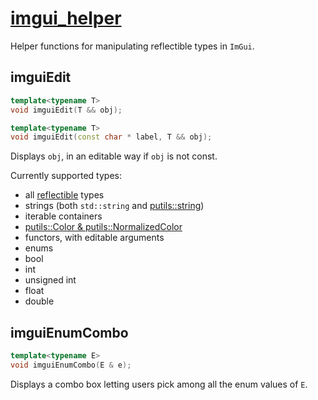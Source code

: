 # [imgui_helper](imgui_helper.hpp)

Helper functions for manipulating reflectible types in `ImGui`.

## imguiEdit

```cpp
template<typename T>
void imguiEdit(T && obj);

template<typename T>
void imguiEdit(const char * label, T && obj);
```

Displays `obj`, in an editable way if `obj` is not const.

Currently supported types:
* all [reflectible](../reflection/README.md) types
* strings (both `std::string` and [putils::string](../string.md))
* iterable containers
* [putils::Color & putils::NormalizedColor](../Color.md)
* functors, with editable arguments
* enums
* bool
* int
* unsigned int
* float
* double

## imguiEnumCombo

```cpp
template<typename E>
void imguiEnumCombo(E & e);
```

Displays a combo box letting users pick among all the enum values of `E`.